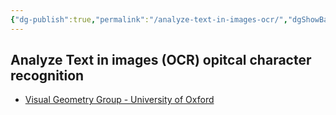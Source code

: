 ```yaml
---
{"dg-publish":true,"permalink":"/analyze-text-in-images-ocr/","dgShowBacklinks":true,"dgShowLocalGraph":true}
---
```



## Analyze Text in images (OCR) opitcal character recognition
- [Visual Geometry Group - University of Oxford](https://www.robots.ox.ac.uk/~vgg/software)